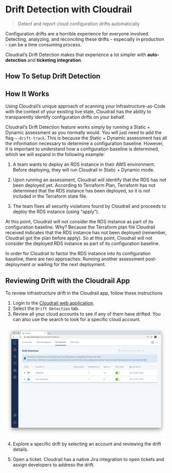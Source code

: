# Drift Detection with Cloudrail

> Detect and report cloud configuration drifts automatically

Configuration drifts are a horrible experience for everyone involved. Detecting, analyzing, and reconciling these drifts - especially in production - can be a time consuming process.


Cloudrail’s Drift Detection makes that experience a lot simpler with **auto-detection** and **ticketing integration**.

## How To Setup Drift Detection


## How It Works
Using Cloudrail’s unique approach of scanning your Infrastructure-as-Code with the context of your existing live state, Cloudrail has the ability to transparently identify configuration drifts on your behalf.

Cloudrail’s Drift Detection feature works simply by running a Static + Dynamic assessment as you normally would. You will just need to add the flag `–-drift-track`. This is because the Static + Dynamic assessment has all the information necessary to determine a configuration baseline. However, it is important to understand how a configuration baseline is determined, which we will expand in the following example:

1. A team wants to deploy an RDS instance in their AWS environment. Before deploying, they will run Cloudrail in Static + Dynamic mode.

2. Upon running an assessment, Cloudrail will identify that the RDS has not been deployed yet. According to Terraform Plan, Terraform has not determined that the RDS instance has been deployed, so it is not included in the Terraform state file.

3. The team fixes all security violations found by Cloudrail and proceeds to deploy the RDS instance (using “apply”).

At this point, Cloudrail will not consider the RDS instance as part of its configuration baseline. Why? Because the Terraform plan file Cloudrail received indicates that the RDS instance has not been deployed (remember, Cloudrail got the plan before apply). So at this point, Cloudrail will not consider the deployed RDS instance as part of its configuration baseline.

In order for Cloudrail to factor the RDS instance into its configuration baseline, there are two approaches: Running another assessment post-deployment or waiting for the next deployment.



## Reviewing Drift with the Cloudrail App
To review infrastructure drift in the Cloudrail app, follow these instructions

1. Login to the [Cloudrail web application](https://web.cloudrail.app).
2. Select the `Drift Detection` tab.
3. Review all your cloud accounts to see if any of them have drifted. You can also use the search to look for a specific cloud account.

![Drift detection page screenshot](../_media/screenshots/drift_detection_home.png)

4. Explore a specific drift by selecting an account and reviewing the drift details.

5. Open a ticket. Cloudrail has a native Jira integration to open tickets and assign developers to address the drift.
